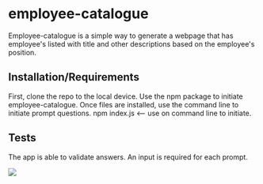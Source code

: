 # employee-catalogue

Employee-catalogue is a simple way to generate a webpage that has employee's listed with title and other descriptions based on the employee's position.

## Installation/Requirements
First, clone the repo to the local device. Use the npm package to initiate employee-catalogue. Once files are installed, use the command line to initiate prompt questions.
npm index.js <-- use on command line to initiate.

## Tests
The app is able to validate answers. An input is required for each prompt.

![](walkthrough.gif)
